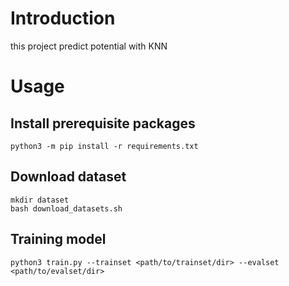 # Introduction

this project predict potential with KNN

# Usage

## Install prerequisite packages

```shell
python3 -m pip install -r requirements.txt
```

## Download dataset

```shell
mkdir dataset
bash download_datasets.sh
```

## Training model

```shell
python3 train.py --trainset <path/to/trainset/dir> --evalset <path/to/evalset/dir>
```
